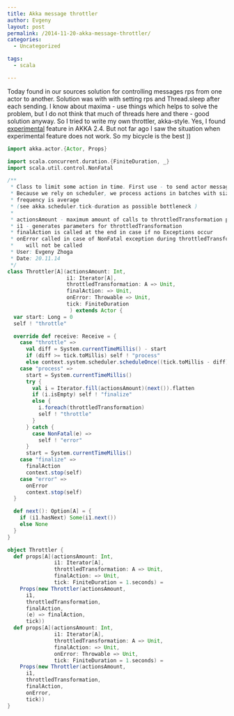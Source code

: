 ```yaml
---
title: Akka message throttler
author: Evgeny
layout: post
permalink: /2014-11-20-akka-message-throttler/
categories:
  - Uncategorized

tags:
  - scala

---
```


Today found in our sources solution for controlling messages rps from one actor to another. Solution was with with setting rps and Thread.sleep after each sending.
I know about maxima - use things which helps to solve the problem, but I do not think that much of threads here and there - good solution anyway. So I tried to write my own throttler, akka-style.
Yes, I found [experimental](http://doc.akka.io/docs/akka/snapshot/contrib/throttle.html) feature in AKKA 2.4. But not far ago I saw the situation when experimental feature does not work. So my bicycle is the best ))

~~~ scala
import akka.actor.{Actor, Props}

import scala.concurrent.duration.{FiniteDuration, _}
import scala.util.control.NonFatal

/**
 * Class to limit some action in time. First use - to send actor messages with given RPS.
 * Because we rely on scheduler, we process actions in batches with size actionsAmount, so
 * frequency is average
 * (see akka.scheduler.tick-duration as possible bottleneck )
 *
 * actionsAmount - maximum amount of calls to throttledTransformation per tick (which is 1 second by default)
 * i1 - generates parameters for throttledTransformation
 * finalAction is called at the end in case if no Exceptions occur
 * onError called in case of NonFatal exception during throttledTransformation. Process is stopped and finalAction
 *    will not be called
 * User: Evgeny Zhoga
 * Date: 20.11.14
 */
class Throttler[A](actionsAmount: Int,
                   i1: Iterator[A],
                   throttledTransformation: A => Unit,
                   finalAction: => Unit,
                   onError: Throwable => Unit,
                   tick: FiniteDuration
                    ) extends Actor {
  var start: Long = 0
  self ! "throttle"

  override def receive: Receive = {
    case "throttle" =>
      val diff = System.currentTimeMillis() - start
      if (diff >= tick.toMillis) self ! "process"
      else context.system.scheduler.scheduleOnce((tick.toMillis - diff) milliseconds, self, "process")(context.dispatcher, self)
    case "process" =>
      start = System.currentTimeMillis()
      try {
        val i = Iterator.fill(actionsAmount)(next()).flatten
        if (i.isEmpty) self ! "finalize"
        else {
          i.foreach(throttledTransformation)
          self ! "throttle"
        }
      } catch {
        case NonFatal(e) =>
          self ! "error"
      }
      start = System.currentTimeMillis()
    case "finalize" =>
      finalAction
      context.stop(self)
    case "error" =>
      onError
      context.stop(self)
  }

  def next(): Option[A] = {
    if (i1.hasNext) Some(i1.next())
    else None
  }
}

object Throttler {
  def props[A](actionsAmount: Int,
               i1: Iterator[A],
               throttledTransformation: A => Unit,
               finalAction: => Unit,
               tick: FiniteDuration = 1.seconds) =
    Props(new Throttler(actionsAmount,
      i1,
      throttledTransformation,
      finalAction,
      (e) => finalAction,
      tick))
  def props[A](actionsAmount: Int,
               i1: Iterator[A],
               throttledTransformation: A => Unit,
               finalAction: => Unit,
               onError: Throwable => Unit,
               tick: FiniteDuration = 1.seconds) =
    Props(new Throttler(actionsAmount,
      i1,
      throttledTransformation,
      finalAction,
      onError,
      tick))
}
~~~  